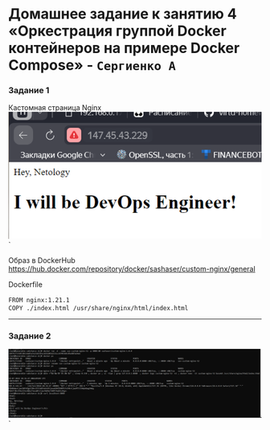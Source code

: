 # Домашнее задание к занятию 4 «Оркестрация группой Docker контейнеров на примере Docker Compose» - `Сергиенко А`

### Задание 1
Кастомная страница Nginx  
![task1](https://github.com/SashkaSer/05-virt-03-docker-intro/blob/main/img/webpage.png)`

Образ в DockerHub
<https://hub.docker.com/repository/docker/sashaser/custom-nginx/general>

Dockerfile
```
FROM nginx:1.21.1
COPY ./index.html /usr/share/nginx/html/index.html
```
---

### Задание 2  
![task2](https://github.com/SashkaSer/05-virt-03-docker-intro/blob/main/img/task2.png)`
